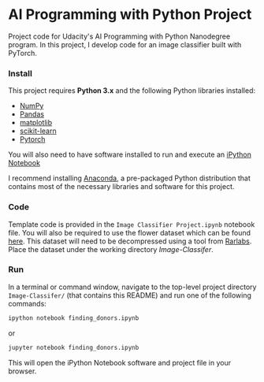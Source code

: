 # AI Programming with Python Project

Project code for Udacity's AI Programming with Python Nanodegree program. In this project, I develop code for an image classifier built with PyTorch.

### Install

This project requires **Python 3.x** and the following Python libraries installed:

- [NumPy](http://www.numpy.org/)
- [Pandas](http://pandas.pydata.org)
- [matplotlib](http://matplotlib.org/)
- [scikit-learn](http://scikit-learn.org/stable/)
- [Pytorch](https://pytorch.org/)

You will also need to have software installed to run and execute an [iPython Notebook](http://ipython.org/notebook.html)

I recommend installing [Anaconda](https://www.continuum.io/downloads), a pre-packaged Python distribution that contains most of the necessary libraries and software for this project.

### Code

Template code is provided in the `Image Classifier Project.ipynb` notebook file. You will also be required to use the flower dataset which can be found [here](https://s3.amazonaws.com/content.udacity-data.com/nd089/flower_data.tar.gz). This dataset will need to be decompressed using a tool from [Rarlabs](https://www.rarlab.com/download.htm). Place the dataset under the working directory _Image-Classifer_.

### Run

In a terminal or command window, navigate to the top-level project directory `Image-Classifer/` (that contains this README) and run one of the following commands:

```bash
ipython notebook finding_donors.ipynb
```  
or
```bash
jupyter notebook finding_donors.ipynb
```

This will open the iPython Notebook software and project file in your browser.


